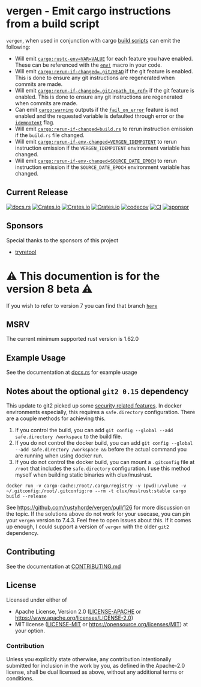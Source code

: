 # vergen - Emit cargo instructions from a build script
`vergen`, when used in conjunction with cargo [build scripts](https://doc.rust-lang.org/cargo/reference/build-scripts.html#outputs-of-the-build-script) can emit the following:

- Will emit [`cargo:rustc-env=VAR=VALUE`](https://doc.rust-lang.org/cargo/reference/build-scripts.html#cargorustc-envvarvalue)
for each feature you have enabled.  These can be referenced with the [`env!`](https://doc.rust-lang.org/std/macro.env.html) macro in your code.
- Will emit [`cargo:rerun-if-changed=.git/HEAD`](https://doc.rust-lang.org/cargo/reference/build-scripts.html#rerun-if-changed)
if the git feature is enabled.  This is done to ensure any git instructions are regenerated when commits are made.
- Will emit [`cargo:rerun-if-changed=.git/<path_to_ref>`](https://doc.rust-lang.org/cargo/reference/build-scripts.html#rerun-if-changed)
if the git feature is enabled.  This is done to ensure any git instructions are regenerated when commits are made.
- Can emit [`cargo:warning`](https://doc.rust-lang.org/cargo/reference/build-scripts.html#cargo-warning) outputs if the
[`fail_on_error`](EmitBuilder::fail_on_error) feature is not enabled and the requested variable is defaulted through error or
the [`idempotent`](EmitBuilder::idempotent) flag.
- Will emit [`cargo:rerun-if-changed=build.rs`](https://doc.rust-lang.org/cargo/reference/build-scripts.html#rerun-if-changed)
to rerun instruction emission if the `build.rs` file changed.
- Will emit [`cargo:rurun-if-env-changed=VERGEN_IDEMPOTENT`](https://doc.rust-lang.org/cargo/reference/build-scripts.html#rerun-if-changed)
to rerun instruction emission if the `VERGEN_IDEMPOTENT` environment variable has changed.
- Will emit [`cargo:rurun-if-env-changed=SOURCE_DATE_EPOCH`](https://doc.rust-lang.org/cargo/reference/build-scripts.html#rerun-if-changed)
to rerun instruction emission if the `SOURCE_DATE_EPOCH` environment variable has changed.

## Current Release
[![docs.rs](https://docs.rs/vergen/badge.svg)](https://docs.rs/vergen)
[![Crates.io](https://img.shields.io/crates/v/vergen.svg)](https://crates.io/crates/vergen)
[![Crates.io](https://img.shields.io/crates/l/vergen.svg)](https://crates.io/crates/vergen)
[![Crates.io](https://img.shields.io/crates/d/vergen.svg)](https://crates.io/crates/vergen)
[![codecov](https://codecov.io/gh/rustyhorde/vergen/branch/master/graph/badge.svg?token=cBXro7o2UN)](https://codecov.io/gh/rustyhorde/vergen)
[![CI](https://github.com/rustyhorde/vergen/actions/workflows/main.yml/badge.svg)](https://github.com/rustyhorde/vergen/actions)
[![sponsor](https://img.shields.io/github/sponsors/crazysacx?logo=github-sponsors)](https://github.com/sponsors/CraZySacX)

## Sponsors
Special thanks to the sponsors of this project
* [tryretool](https://github.com/tryretool)

# ⚠️ This documention is for the version 8 beta ⚠️
If you wish to refer to version 7 you can find that branch [`here`](https://github.com/rustyhorde/vergen/tree/legacy/v7)

## MSRV
The current minimum supported rust version is 1.62.0

## Example Usage
See the documentation at [docs.rs](https://docs.rs/vergen/8.0.0-beta.0/vergen/index.html#usage) for example usage

## Notes about the optional `git2 0.15` dependency
This update to git2 picked up some [security related features](https://github.blog/2022-04-12-git-security-vulnerability-announced/).  In docker environments especially, this requires a `safe.directory` configuration.   There are a couple methods for achieving this.
1.  If you control the build, you can add `git config --global --add safe.directory /workspace` to the build file.
2.  If you do not control the docker build, you can add `git config --global --add safe.directory /workspace &&` before the actual command you are running when using docker run.
3.  If you do not control the docker build, you can mount a `.gitconfig` file at `/root` that includes the `safe.directory` configuration.  I use this method myself when building static binaries with clux/muslrust.

````docker run -v cargo-cache:/root/.cargo/registry -v (pwd):/volume -v ~/.gitconfig:/root/.gitconfig:ro --rm -t clux/muslrust:stable cargo build --release````

See https://github.com/rustyhorde/vergen/pull/126 for more discussion on the topic.   If the solutions above do not work for your usecase, you can pin your `vergen` version to 7.4.3.   Feel free to open issues about this.   If it comes up enough, I could support a version of `vergen` with the older `git2` dependency.

## Contributing
See the documentation at [CONTRIBUTING.md](CONTRIBUTING.md)

## License

Licensed under either of
 * Apache License, Version 2.0 ([LICENSE-APACHE](LICENSE-APACHE) or https://www.apache.org/licenses/LICENSE-2.0)
 * MIT license ([LICENSE-MIT](LICENSE-MIT) or https://opensource.org/licenses/MIT)
at your option.

### Contribution

Unless you explicitly state otherwise, any contribution intentionally submitted
for inclusion in the work by you, as defined in the Apache-2.0 license, shall be dual licensed as above, without any
additional terms or conditions.
